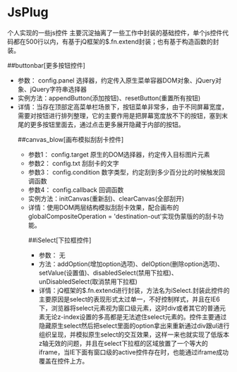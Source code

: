 # JsPlug
个人实现的一些js控件
主要沉淀抽离了一些工作中封装的基础控件，单个js控件代码都在500行以内，有基于jQ框架的$.fn.extend封装；也有基于构造函数的封装。


##buttonbar[更多按钮控件]
 - 参数： config.panel <Object> 选择器，约定传入原生菜单容器DOM对象、jQuery对象、jQuery字符串选择器
 - 实例方法：appendButton(添加按钮)、resetButton(重置所有按钮) 
 - 详情：当存在顶部定高菜单栏场景下，按钮菜单非常多，由于不同屏幕宽度，需要对按钮进行排列整理，它的主要作用是把屏幕宽度放不下的按钮，塞到末尾的更多按钮里面去，通过点击更多展开隐藏于内部的按钮。

##canvas_blow[画布模拟刮刮卡控件]
 - 参数1： config.target <Object> 原生的DOM选择器，约定传入目标图片元素
 - 参数2： config.txt <String> 刮刮卡的文字
 - 参数3： config.condition <Number> 数字类型，约定刮到多少百分比的时候触发回调函数
 - 参数4： config.callback <Function> 回调函数
 - 实例方法：initCanvas(重新刮)、clearCanvas(全部刮开)
 - 详情：使用DOM两层结构模拟刮刮卡效果，配合画布的globalCompositeOperation = 'destination-out'实现伪蒙版的的刮卡功能。

##iSelect[下拉框控件]
 - 参数： 无  
 - 方法：addOption(增加option选项)、delOption(删除option选项)、setValue(设置值)、disabledSelect(禁用下拉框)、unDisabledSelect(取消禁用下拉框)  
 - 详情：jQ框架的$.fn.extend进行封装，方法名为iSelect.封装此控件的主要原因是select的表现形式太过单一，不好控制样式，并且在IE6下，浏览器将select元素视为窗口级元素，这时div或者其它的普通元素无论z-index设置的多高都是无法遮住select元素的。控件主要通过隐藏原生select然后把select里面的option拿出来重新通过div跟ul进行组织呈现，并模拟原生select的交互效果，这样一来也就实现了低版本z轴无效的问题，并且在select下拉框的区域放置了一个等大的iframe，当IE下面有窗口级的active控件存在时，也能通过iframe成功覆盖在控件上方。

